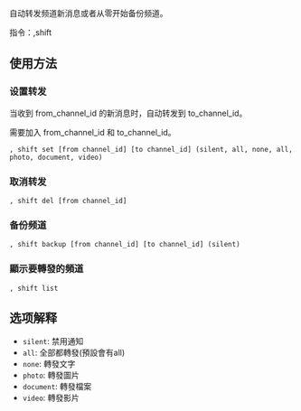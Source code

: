 自动转发频道新消息或者从零开始备份频道。

指令：,shift

## 使用方法

### 设置转发

当收到 from_channel_id 的新消息时，自动转发到 to_channel_id。

需要加入 from_channel_id 和 to_channel_id。

`, shift set [from channel_id] [to channel_id] (silent, all, none, all, photo, document, video)`

### 取消转发

`, shift del [from channel_id]`

### 备份频道

`, shift backup [from channel_id] [to channel_id] (silent)`

### 顯示要轉發的頻道

`, shift list`

## 选项解释

- `silent`: 禁用通知
- `all`: 全部都轉發(預設會有all)
- `none`: 轉發文字
- `photo`: 轉發圖片
- `document`: 轉發檔案
- `video`: 轉發影片
